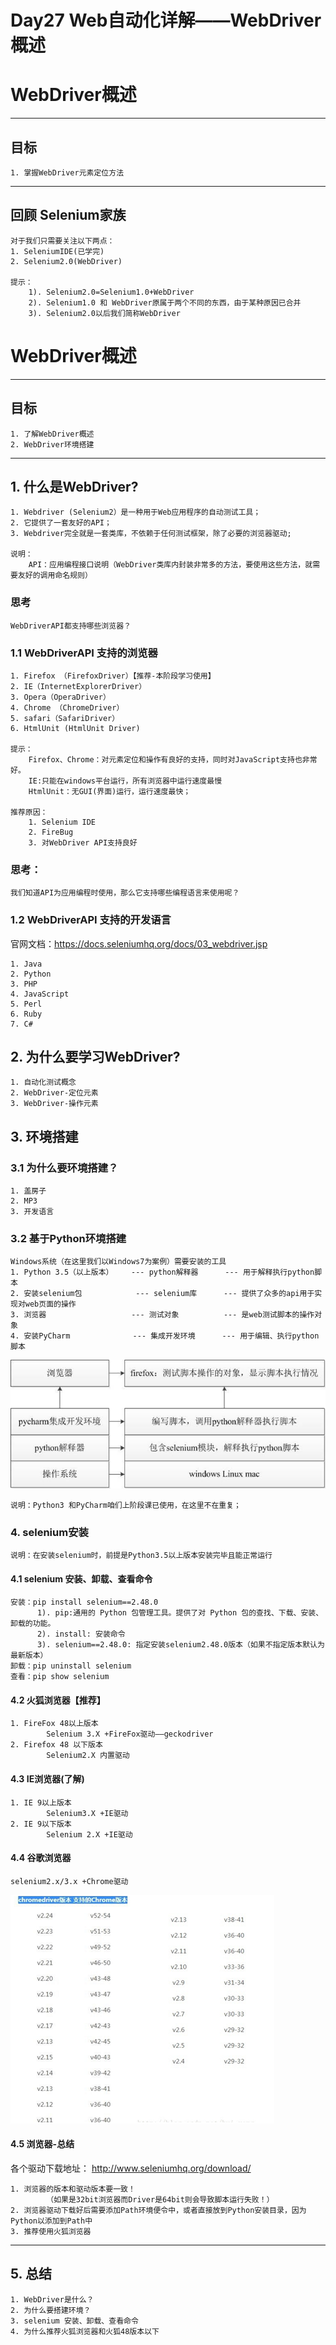 # Day27 Web自动化详解——WebDriver概述







# WebDriver概述

------

## 目标

```
1. 掌握WebDriver元素定位方法
```

------

## 回顾 Selenium家族

```
对于我们只需要关注以下两点：    
1. SeleniumIDE(已学完)
2. Selenium2.0(WebDriver)    

提示：            
    1). Selenium2.0=Selenium1.0+WebDriver             
    2). Selenium1.0 和 WebDriver原属于两个不同的东西，由于某种原因已合并            
    3). Selenium2.0以后我们简称WebDriver             
```

# WebDriver概述

------

## 目标

```
1. 了解WebDriver概述
2. WebDriver环境搭建
```

------

## 1. 什么是WebDriver?

```
1. Webdriver (Selenium2）是一种用于Web应用程序的自动测试工具；
2. 它提供了一套友好的API；
3. Webdriver完全就是一套类库，不依赖于任何测试框架，除了必要的浏览器驱动;

说明：
    API：应用编程接口说明（WebDriver类库内封装非常多的方法，要使用这些方法，就需要友好的调用命名规则）
```

### 思考

```
WebDriverAPI都支持哪些浏览器？
```

### 1.1 WebDriverAPI 支持的浏览器

```
1. Firefox （FirefoxDriver）【推荐-本阶段学习使用】
2. IE（InternetExplorerDriver）
3. Opera（OperaDriver）
4. Chrome （ChromeDriver）
5. safari（SafariDriver）
6. HtmlUnit (HtmlUnit Driver)

提示：
    Firefox、Chrome：对元素定位和操作有良好的支持，同时对JavaScript支持也非常好。
    IE:只能在windows平台运行，所有浏览器中运行速度最慢
    HtmlUnit：无GUI(界面)运行，运行速度最快；

推荐原因：
    1. Selenium IDE
    2. FireBug
    3. 对WebDriver API支持良好
```

### 思考：

```
我们知道API为应用编程时使用，那么它支持哪些编程语言来使用呢？
```

### 1.2 WebDriverAPI 支持的开发语言

官网文档：https://docs.seleniumhq.org/docs/03_webdriver.jsp

```
1. Java
2. Python
3. PHP
4. JavaScript
5. Perl
6. Ruby
7. C#
```

## 2. 为什么要学习WebDriver?

```
1. 自动化测试概念
2. WebDriver-定位元素
3. WebDriver-操作元素
```

## 3. 环境搭建

### 3.1 为什么要环境搭建？

```
1. 盖房子
2. MP3
3. 开发语言
```

### 3.2 基于Python环境搭建

```
Windows系统（在这里我们以Windows7为案例）需要安装的工具
1. Python 3.5（以上版本）    --- python解释器      --- 用于解释执行python脚本
2. 安装selenium包            --- selenium库      --- 提供了众多的api用于实现对web页面的操作
3. 浏览器                   --- 测试对象          --- 是web测试脚本的操作对象
4. 安装PyCharm              --- 集成开发环境      --- 用于编辑、执行python脚本
```

![安装工具关系图](image/install_pkgs.jpg)

```
说明：Python3 和PyCharm咱们上阶段课已使用，在这里不在重复；        
```

### 4. selenium安装

```
说明：在安装selenium时，前提是Python3.5以上版本安装完毕且能正常运行
```

#### 4.1 selenium 安装、卸载、查看命令

```
安装：pip install selenium==2.48.0
      1). pip:通用的 Python 包管理工具。提供了对 Python 包的查找、下载、安装、卸载的功能。 
      2). install: 安装命令
      3). selenium==2.48.0: 指定安装selenium2.48.0版本（如果不指定版本默认为最新版本）
卸载：pip uninstall selenium
查看：pip show selenium
```

#### 4.2 火狐浏览器【推荐】

```
1. FireFox 48以上版本
        Selenium 3.X +FireFox驱动——geckodriver
2. Firefox 48 以下版本
        Selenium2.X 内置驱动
```

#### 4.3 IE浏览器(了解)

```
1. IE 9以上版本
        Selenium3.X +IE驱动
2. IE 9以下版本
        Selenium 2.X +IE驱动
```

#### 4.4 谷歌浏览器

```
selenium2.x/3.x +Chrome驱动
```

![驱动和浏览器版本说明](image/Chrome01.png)

#### 4.5 浏览器-总结

各个驱动下载地址： http://www.seleniumhq.org/download/

```
1. 浏览器的版本和驱动版本要一致！ 
        （如果是32bit浏览器而Driver是64bit则会导致脚本运行失败！）
2. 浏览器驱动下载好后需要添加Path环境便令中，或者直接放到Python安装目录，因为Python以添加到Path中
3. 推荐使用火狐浏览器
```

------

## 5. 总结

```
1. WebDriver是什么？
2. 为什么要搭建环境？
3. selenium 安装、卸载、查看命令
4. 为什么推荐火狐浏览器和火狐48版本以下
```